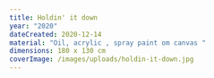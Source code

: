 ```yaml
---
title: Holdin' it down
year: "2020"
dateCreated: 2020-12-14
material: "Oil, acrylic , spray paint om canvas "
dimensions: 180 x 130 cm
coverImage: /images/uploads/holdin-it-down.jpg
---
```

